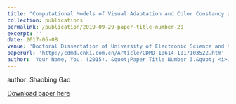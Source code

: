 ```yaml
---
title: "Computational Models of Visual Adaptation and Color Constancy and Applications"
collection: publications
permalink: /publication/2019-09-29-paper-title-number-20
excerpt: ''
date: 2017-06-08
venue: 'Doctoral Dissertation of University of Electronic Science and technology'
paperurl: 'http://cdmd.cnki.com.cn/Article/CDMD-10614-1017103522.htm'
author: 'Your Name, You. (2015). &quot;Paper Title Number 3.&quot; <i>Journal 1</i>. 1(3).'
---
```


author: Shaobing Gao

[Download paper here](http://cdmd.cnki.com.cn/Article/CDMD-10614-1017103522.htm)

